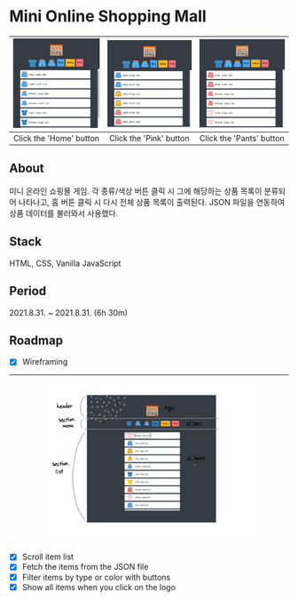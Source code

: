 # Mini Online Shopping Mall
|<img src="assets/images/index.png" alt="index" />|<img src="assets/images/click-pants.png" alt="click pants" />|<img src="assets/images/click-pink.png" alt="click pink" />|
|:-:|:-:|:-:|
|Click the 'Home' button|Click the 'Pink' button|Click the 'Pants' button|

## About
미니 온라인 쇼핑몰 게임. 각 종류/색상 버튼 클릭 시 그에 해당하는 상품 목록이 분류되어 나타나고, 홈 버튼 클릭 시 다시 전체 상품 목록이 출력된다. JSON 파일을 연동하여 상품 데이터를 불러와서 사용했다.

## Stack
HTML, CSS, Vanilla JavaScript

## Period
2021.8.31. ~ 2021.8.31. (6h 30m)

## Roadmap
- [X] Wireframing

|<img src="assets/images/wireframing.png" width="80%" height="80%" alt="wireframing" />|
|:-:|

- [X] Scroll item list
- [X] Fetch the items from the JSON file
- [X] Filter items by type or color with buttons
- [X] Show all items when you click on the logo
